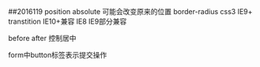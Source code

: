 ##2016119
position absolute 可能会改变原来的位置
border-radius css3 IE9+
transtition IE10+兼容 IE8 IE9部分兼容 

before after 控制居中

form中button标签表示提交操作